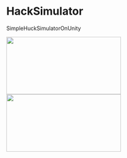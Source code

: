 # HackSimulator

SimpleHuckSimulatorOnUnity


<img src = "https://user-images.githubusercontent.com/31312961/38193663-cf660632-367b-11e8-8bfd-f4ad1db25934.gif" width="300" height="150">



<img src = "https://user-images.githubusercontent.com/31312961/38193790-8e4c02d6-367c-11e8-828b-34fc1acb64b6.gif" width="300" height="150">

